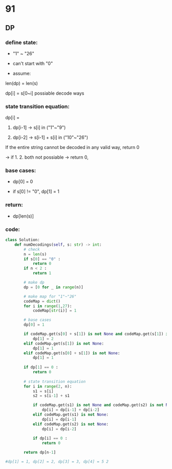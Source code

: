 # 91
## DP


### define state:
- "1" ~ "26"

- can't start with "0"

- assume:

len(dp) = len(s)

dp[i] = s[0~i] possiable decode ways

### state transition equation:

dp[i] =

1. dp[i-1] -> s[i] in ("1"~"9")

2. dp[i-2] -> s[i-1] + s[i] in ("10"~"26")

If the entire string cannot be decoded in any valid way, return 0

-> if 1. 2. both not possiable -> return 0, 

### base cases:

- dp[0] = 0

- if s[0] != "0", dp[1] = 1

### return:

- dp[len(s)]

### code:
```py
class Solution:
    def numDecodings(self, s: str) -> int:
        # check
        n = len(s)
        if s[0] == "0" :
            return 0
        if n < 2 :
            return 1

        # make dp
        dp = [0 for _ in range(n)]

        # make map for "1"~"26"
        codeMap = dict()
        for i in range(1,27):
            codeMap[str(i)] = 1

        # base cases
        dp[0] = 1

        if codeMap.get(s[0] + s[1]) is not None and codeMap.get(s[1]) is not None:
            dp[1] = 2
        elif codeMap.get(s[1]) is not None:
            dp[1] = 1
        elif codeMap.get(s[0] + s[1]) is not None:
            dp[1] = 1
        
        if dp[1] == 0 :
            return 0
        
        # state transition equation
        for i in range(2, n):
            s1 = s[i]
            s2 = s[i-1] + s1

            if codeMap.get(s1) is not None and codeMap.get(s2) is not None:
                dp[i] = dp[i-1] + dp[i-2]
            elif codeMap.get(s1) is not None:
                dp[i] = dp[i-1]
            elif codeMap.get(s2) is not None:
                dp[i] = dp[i-2]
            
            if dp[i] == 0 :
                return 0

        return dp[n-1]

#dp[1] = 1, dp[2] = 2, dp[3] = 3, dp[4] = 5 2
```
